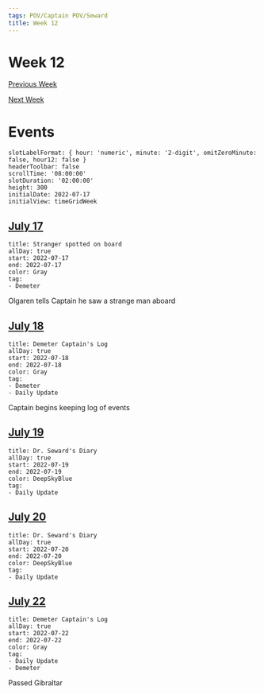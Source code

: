 ```yaml
---
tags: POV/Captain POV/Seward 
title: Week 12
---
```


# Week 12

[Previous Week](2022-W29.md)

[Next Week](2022-W31.md)

# Events

```itinerary
slotLabelFormat: { hour: 'numeric', minute: '2-digit', omitZeroMinute: false, hour12: false }
headerToolbar: false
scrollTime: '08:00:00'
slotDuration: '02:00:00'
height: 300
initialDate: 2022-07-17
initialView: timeGridWeek
```

## [July 17](2022-07-18.md)

```itinerary-event
title: Stranger spotted on board
allDay: true
start: 2022-07-17
end: 2022-07-17
color: Gray
tag:
- Demeter
```

Olgaren tells Captain he saw a strange man aboard

## [July 18](2022-07-18.md)

```itinerary-event
title: Demeter Captain's Log
allDay: true
start: 2022-07-18
end: 2022-07-18
color: Gray
tag:
- Demeter
- Daily Update
```

Captain begins keeping log of events

## [July 19](2022-07-19.md)

```itinerary-event
title: Dr. Seward's Diary
allDay: true
start: 2022-07-19
end: 2022-07-19
color: DeepSkyBlue
tag:
- Daily Update
```

## [July 20](2022-07-20.md)

```itinerary-event
title: Dr. Seward's Diary
allDay: true
start: 2022-07-20
end: 2022-07-20
color: DeepSkyBlue
tag:
- Daily Update
```

## [July 22](2022-07-22.md)

```itinerary-event
title: Demeter Captain's Log
allDay: true
start: 2022-07-22
end: 2022-07-22
color: Gray
tag:
- Daily Update
- Demeter
```

Passed Gibraltar